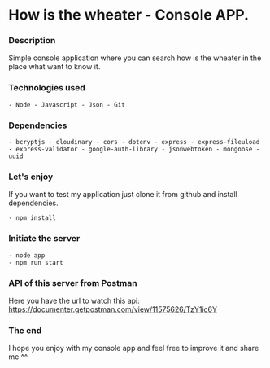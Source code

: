 # How is the wheater - Console APP.

### Description
Simple console application where you can search how is the wheater in the place what want to know it.

### Technologies used
~~~
- Node - Javascript - Json - Git
~~~

### Dependencies
~~~
- bcryptjs - cloudinary - cors - dotenv - express - express-fileuload 
- express-validator - google-auth-library - jsonwebtoken - mongoose - uuid
~~~

### Let's enjoy
If you want to test my application just clone it from github and install dependencies.
~~~
- npm install
~~~

### Initiate the server
~~~
- node app 
- npm run start
~~~

### API of this server from Postman 
Here you have the url to watch this api: <https://documenter.getpostman.com/view/11575626/TzY1ic6Y>

### The end
I hope you enjoy with my console app and feel free to improve it and share me ^^
